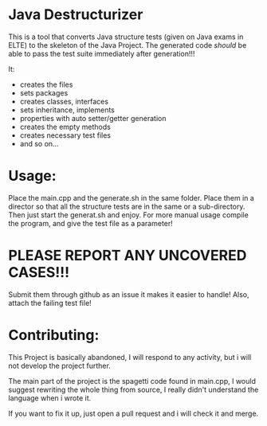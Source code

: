 # Java Destructurizer

This is a tool that converts Java structure tests (given on Java exams in ELTE) to the skeleton of the Java Project.
The generated code *should* be able to pass the test suite immediately after generation!!!

It:

- creates the files
- sets packages
- creates classes, interfaces
- sets inheritance, implements
- properties with auto setter/getter generation
- creates the empty methods
- creates necessary test files
- and so on...

# Usage:
Place the main.cpp and the generate.sh in the same folder.
Place them in a director so that all the structure tests are in the same or a sub-directory.
Then just start the generat.sh and enjoy. For more manual usage compile the program, and give the test file as a parameter!

# PLEASE REPORT ANY UNCOVERED CASES!!!

Submit them through github as an issue it makes it easier to handle!
Also, attach the failing test file!

# Contributing:

This Project is basically abandoned, I will respond to any activity, but i will not develop the project further.

The main part of the project is the spagetti code found in main.cpp, I would suggest rewriting the whole thing from source, I really didn't understand the language when i wrote it.

If you want to fix it up, just open a pull request and i will check it and merge.
